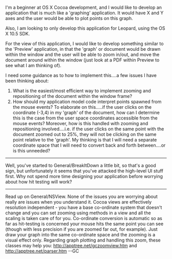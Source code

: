 

I'm a beginner at OS X Cocoa development, and I would like to develop an application that is much like a 'graphing' application. It would have X and Y axes and the user would be able to plot points on this graph.

Also, I am looking to only develop this application for Leopard, using the OS X 10.5 SDK.

For the view of this application, I would like to develop something similar to the 'Preview' application, in that the 'graph' or document would be drawn within the window and the user will be able to zoom in/out, and move the document around within the window (just look at a PDF within Preview to see what I am thinking of).

I need some guidance as to how to implement this....a few issues I have been thinking about:

1. What is the easiest/most efficient way to implement zooming and repositioning of the document within the window frame?
2. How should my application model code interpret points spawned from the mouse events? To elaborate on this.....if the user clicks on the coordinate (-3,4) in my 'graph' of the document, how can I determine this is the case from the user space coordinates accessible from the mouse events? Moreover, how is this handled with zooming and repositioning involved....i.e. if the user clicks on the same point with the document zoomed out to 25%, they will not be clicking on the same point relative to the 'graph'. My thinking is that I will need a separate coordinate space that I will need to convert back and forth between....or is this unneeded?

----

Well, you've started to General/BreakItDown a little bit, so that's a good sign, but unfortunately it seems that you've attacked the high-level UI stuff first.  Why not spend more time designing your application before worrying about how hit testing will work?

----

Read up on General/NSView. None of the issues you are worrying about really are issues when you understand it. Cocoa views are effectively resolution independent - you have a base co-ordinate system that doesn't change and you can set zooming using methods in a view and all the scaling is taken care of for you. Co-ordinate conversion is automatic so as far as hit-testing is concerned your mouse hits the same point you can see (though with less precision if you are zoomed far out, for example). Just draw your graph into the same co-ordinate space and the zooming is a visual effect only. Regarding graph plotting and handling this zoom, these classes may help you: http://apptree.net/gczoomview.htm and http://apptree.net/parser.htm --GC